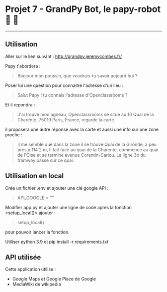 # Projet 7 - GrandPy Bot, le papy-robot 🤖 👴

--------------------------------------------------

## Utilisation 

Aller sur le lien suivant : http://grandpy.jeremycombes.fr/

Papy t'abordera :

> Bonjour mon poussin, que voudrais-tu savoir aujourd'hui ?

Poser lui une question pour connaitre l'adresse d'un lieu :

> Salut Papy ! tu connais l'adresse d'Openclassrooms ?

Et il repondra :

> J'ai trouvé mon agneau, Openclassrooms se situe au 10 Quai de la Charente, 75019 Paris, France, regarde la carte.

il proposera une autre réponse avec la carte et aussi une info sur une zone proche :

> Il me semble que dans la zone il se trouve Quai de la Gironde, a peu pres à 114.2 m, Il fait face au quai de la Charente, commence au quai de l'Oise et se termine avenue Corentin-Cariou. La ligne 3b du tramway passe sur ce quai.

## Utilisation en local

Crée un fichier .env et ajouter une clé google API :

> API_GOOGLE = ""

Modifier app.py et ajouter une ligne de code apres la fonction <setup_local()> ajouter :

> setup_local() 

pour pouvoir lancer la fonction.

Utiliser python 3.9 et pip install -r requirements.txt

## API utilisée

Cette application utilise :
- Google Maps et Google Place de Google
- MediaWiki de wikipedia

